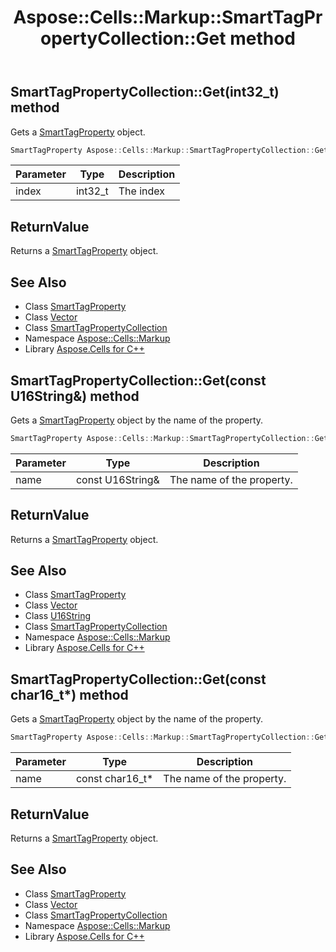 ﻿---
title: Aspose::Cells::Markup::SmartTagPropertyCollection::Get method
linktitle: Get
second_title: Aspose.Cells for C++ API Reference
description: 'Aspose::Cells::Markup::SmartTagPropertyCollection::Get method. Gets a SmartTagProperty object in C++.'
type: docs
weight: 600
url: /cpp/aspose.cells.markup/smarttagpropertycollection/get/
---
## SmartTagPropertyCollection::Get(int32_t) method


Gets a [SmartTagProperty](../../smarttagproperty/) object.

```cpp
SmartTagProperty Aspose::Cells::Markup::SmartTagPropertyCollection::Get(int32_t index)
```


| Parameter | Type | Description |
| --- | --- | --- |
| index | int32_t | The index |

## ReturnValue

Returns a [SmartTagProperty](../../smarttagproperty/) object.

## See Also

* Class [SmartTagProperty](../../smarttagproperty/)
* Class [Vector](../../../aspose.cells/vector/)
* Class [SmartTagPropertyCollection](../)
* Namespace [Aspose::Cells::Markup](../../)
* Library [Aspose.Cells for C++](../../../)
## SmartTagPropertyCollection::Get(const U16String\&) method


Gets a [SmartTagProperty](../../smarttagproperty/) object by the name of the property.

```cpp
SmartTagProperty Aspose::Cells::Markup::SmartTagPropertyCollection::Get(const U16String &name)
```


| Parameter | Type | Description |
| --- | --- | --- |
| name | const U16String\& | The name of the property. |

## ReturnValue

Returns a [SmartTagProperty](../../smarttagproperty/) object.

## See Also

* Class [SmartTagProperty](../../smarttagproperty/)
* Class [Vector](../../../aspose.cells/vector/)
* Class [U16String](../../../aspose.cells/u16string/)
* Class [SmartTagPropertyCollection](../)
* Namespace [Aspose::Cells::Markup](../../)
* Library [Aspose.Cells for C++](../../../)
## SmartTagPropertyCollection::Get(const char16_t*) method


Gets a [SmartTagProperty](../../smarttagproperty/) object by the name of the property.

```cpp
SmartTagProperty Aspose::Cells::Markup::SmartTagPropertyCollection::Get(const char16_t *name)
```


| Parameter | Type | Description |
| --- | --- | --- |
| name | const char16_t* | The name of the property. |

## ReturnValue

Returns a [SmartTagProperty](../../smarttagproperty/) object.

## See Also

* Class [SmartTagProperty](../../smarttagproperty/)
* Class [Vector](../../../aspose.cells/vector/)
* Class [SmartTagPropertyCollection](../)
* Namespace [Aspose::Cells::Markup](../../)
* Library [Aspose.Cells for C++](../../../)
